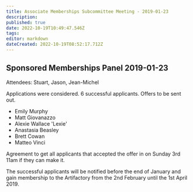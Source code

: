 ```yaml
---
title: Associate Memberships Subcommittee Meeting - 2019-01-23
description: 
published: true
date: 2022-10-19T10:49:47.546Z
tags: 
editor: markdown
dateCreated: 2022-10-19T08:52:17.712Z
---
```


## Sponsored Memberships Panel 2019-01-23

Attendees: Stuart, Jason, Jean-Michel

Applications were considered. 6 successful applicants. Offers to be sent out.

-   Emily Murphy
-   Matt Giovanazzo
-   Alexie Wallace 'Lexie'
-   Anastasia Beasley
-   Brett Cowan
-   Matteo Vinci

Agreement to get all applicants that accepted the offer in on Sunday 3rd 11am if they can make it.

The successful applicants will be notified before the end of January and gain membership to the Artifactory from the 2nd February until the 1st April 2019.
